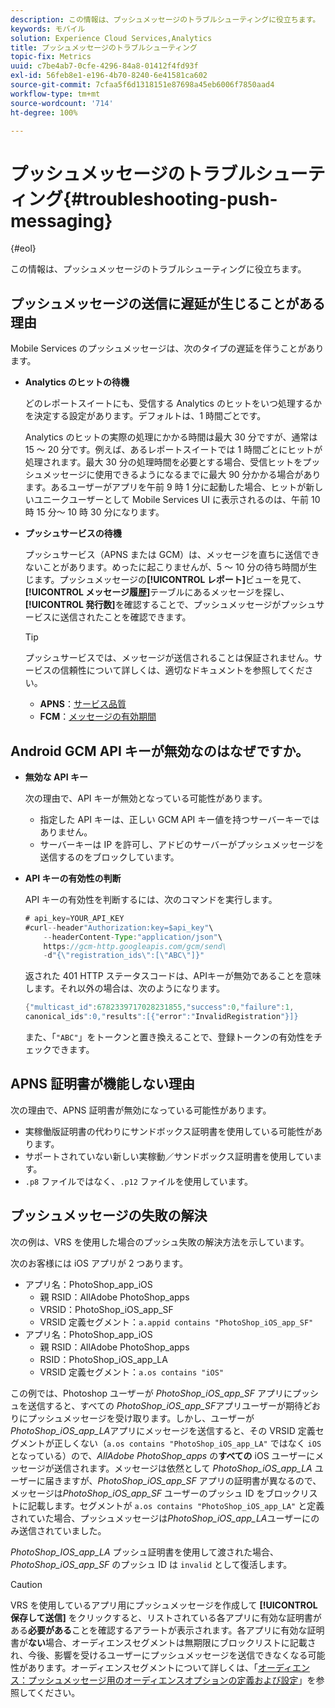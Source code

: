 ```yaml
---
description: この情報は、プッシュメッセージのトラブルシューティングに役立ちます。
keywords: モバイル
solution: Experience Cloud Services,Analytics
title: プッシュメッセージのトラブルシューティング
topic-fix: Metrics
uuid: c7be4ab7-0cfe-4296-84a8-01412f4fd93f
exl-id: 56feb8e1-e196-4b70-8240-6e41581ca602
source-git-commit: 7cfaa5f6d1318151e87698a45eb6006f7850aad4
workflow-type: tm+mt
source-wordcount: '714'
ht-degree: 100%

---
```


# プッシュメッセージのトラブルシューティング{#troubleshooting-push-messaging}

{#eol}

この情報は、プッシュメッセージのトラブルシューティングに役立ちます。

## プッシュメッセージの送信に遅延が生じることがある理由

Mobile Services のプッシュメッセージは、次のタイプの遅延を伴うことがあります。

* **Analytics のヒットの待機**

   どのレポートスイートにも、受信する Analytics のヒットをいつ処理するかを決定する設定があります。デフォルトは、1 時間ごとです。

   Analytics のヒットの実際の処理にかかる時間は最大 30 分ですが、通常は 15 ～ 20 分です。例えば、あるレポートスイートでは 1 時間ごとにヒットが処理されます。最大 30 分の処理時間を必要とする場合、受信ヒットをプッシュメッセージに使用できるようになるまでに最大 90 分かかる場合があります。あるユーザーがアプリを午前 9 時 1 分に起動した場合、ヒットが新しいユニークユーザーとして Mobile Services UI に表示されるのは、午前 10 時 15 分～ 10 時 30 分になります。

* **プッシュサービスの待機**

   プッシュサービス（APNS または GCM）は、メッセージを直ちに送信できないことがあります。めったに起こりませんが、5 ～ 10 分の待ち時間が生じます。プッシュメッセージの&#x200B;**[!UICONTROL レポート]**&#x200B;ビューを見て、**[!UICONTROL メッセージ履歴]**&#x200B;テーブルにあるメッセージを探し、**[!UICONTROL 発行数]**&#x200B;を確認することで、プッシュメッセージがプッシュサービスに送信されたことを確認できます。

   >[!TIP]
   >
   >プッシュサービスでは、メッセージが送信されることは保証されません。サービスの信頼性について詳しくは、適切なドキュメントを参照してください。
   >
   >* **APNS**：[サービス品質](https://developer.apple.com/library/content/documentation/NetworkingInternet/Conceptual/RemoteNotificationsPG/APNSOverview.html#//apple_ref/doc/uid/TP40008194-CH8-SW5)
   >* **FCM**：[メッセージの有効期間](https://firebase.google.com/docs/cloud-messaging/concept-options#lifetime)


## Android GCM API キーが無効なのはなぜですか。

* **無効な API キー**

   次の理由で、API キーが無効となっている可能性があります。

   * 指定した API キーは、正しい GCM API キー値を持つサーバーキーではありません。
   * サーバーキーは IP を許可し、アドビのサーバーがプッシュメッセージを送信するのをブロックしています。

* **API キーの有効性の判断**

   API キーの有効性を判断するには、次のコマンドを実行します。

   ```java
   # api_key=YOUR_API_KEY
   #curl--header"Authorization:key=$api_key"\
       --headerContent-Type:"application/json"\ 
       https://gcm-http.googleapis.com/gcm/send\
       -d"{\"registration_ids\":[\"ABC\"]}"
   ```

   返された 401 HTTP ステータスコードは、APIキーが無効であることを意味します。それ以外の場合は、次のようになります。

   ```java
   {"multicast_id":6782339717028231855,"success":0,"failure":1,
   canonical_ids":0,"results":[{"error":"InvalidRegistration"}]}
   ```

   また、「`"ABC"`」をトークンと置き換えることで、登録トークンの有効性をチェックできます。

## APNS 証明書が機能しない理由

次の理由で、APNS 証明書が無効になっている可能性があります。

* 実稼働版証明書の代わりにサンドボックス証明書を使用している可能性があります。
* サポートされていない新しい実稼動／サンドボックス証明書を使用しています。
* `.p8` ファイルではなく、`.p12` ファイルを使用しています。

## プッシュメッセージの失敗の解決

次の例は、VRS を使用した場合のプッシュ失敗の解決方法を示しています。

次のお客様には iOS アプリが 2 つあります。

* アプリ名：PhotoShop_app_iOS
   * 親 RSID：AllAdobe PhotoShop_apps
   * VRSID：PhotoShop_iOS_app_SF
   * VRSID 定義セグメント：`a.appid contains "PhotoShop_iOS_app_SF"`
* アプリ名：PhotoShop_app_iOS
   * 親 RSID：AllAdobe PhotoShop_apps
   * RSID：PhotoShop_iOS_app_LA
   * VRSID 定義セグメント：`a.os contains "iOS"`

この例では、Photoshop ユーザーが *PhotoShop_iOS_app_SF* アプリにプッシュを送信すると、すべての *PhotoShop_iOS_app_SF*&#x200B;アプリユーザーが期待どおりにプッシュメッセージを受け取ります。しかし、ユーザーが *PhotoShop_iOS_app_LA*&#x200B;アプリにメッセージを送信すると、その VRSID 定義セグメントが正しくない（`a.os contains "PhotoShop_iOS_app_LA"` ではなく `iOS` となっている）ので、*AllAdobe PhotoShop_apps* の&#x200B;**すべての** iOS ユーザーにメッセージが送信されます。メッセージは依然として *PhotoShop_iOS_app_LA* ユーザーに届きますが、*PhotoShop_iOS_app_SF* アプリの証明書が異なるので、メッセージは&#x200B;*PhotoShop_iOS_app_SF* ユーザーのプッシュ ID をブロックリストに記載します。セグメントが `a.os contains "PhotoShop_iOS_app_LA"` と定義されていた場合、プッシュメッセージは&#x200B;*PhotoShop_iOS_app_LA*&#x200B;ユーザーにのみ送信されていました。

*PhotoShop_IOS_app_LA* プッシュ証明書を使用して渡された場合、*PhotoShop_iOS_app_SF* のプッシュ ID は `invalid` として復活します。

>[!CAUTION]
>
>VRS を使用しているアプリ用にプッシュメッセージを作成して **[!UICONTROL 保存して送信]** をクリックすると、リストされている各アプリに有効な証明書がある&#x200B;**必要がある**&#x200B;ことを確認するアラートが表示されます。各アプリに有効な証明書が&#x200B;**ない**&#x200B;場合、オーディエンスセグメントは無期限にブロックリストに記載され、今後、影響を受けるユーザーにプッシュメッセージを送信できなくなる可能性があります。オーディエンスセグメントについて詳しくは、「[オーディエンス：プッシュメッセージ用のオーディエンスオプションの定義および設定](/help/using/in-app-messaging/t-create-push-message/c-audience-push-message.md)」を参照してください。
